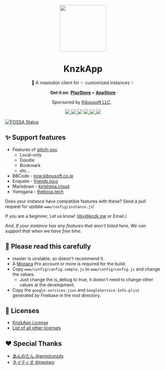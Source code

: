 <div align="center">
  <a href="https://knzkapp.nzws.me">
    <img src="https://user-images.githubusercontent.com/38746192/40487755-18d4ef0c-5fa0-11e8-9eae-f2d1ef936d72.png" width="150">
  </a>

  <h1 align="center">
    KnzkApp
  </h1>

  <p align="center">
    🐘 A mastodon client for ✨ customized instances ✨
  </p>

  <p align="center">
    <b>Get it on:</b>
    <a href="https://play.google.com/store/apps/details?id=net.knzkdev.app"><b>PlayStore</b></a>
    &bull;
    <a href="https://itunes.apple.com/jp/app/knzkapp/id1296825434"><b>AppStore</b></a>
  </p>

  <p align="center">
    Sponsored by <a href="http://kibousoft.co.jp/">Kibousoft LLC</a>.
  </p>

   <p align="center">
    <a href="http://makeapullrequest.com">
      <img src="https://cdn.rawgit.com/yuzulabo/45c2e5726eeaa96083d837f20a05dfc9/raw/67f43e6c156e1ec112cf217198f42549bdb32a0f/PRs-welcome.svg">
    </a>
    <a href="https://travis-ci.org/KnzkDev/KnzkApp">
      <img src="https://img.shields.io/travis/KnzkDev/KnzkApp.svg?style=for-the-badge">
    </a>
<a href="https://app.fossa.io/projects/git%2Bgithub.com%2FKnzkDev%2FKnzkApp?ref=badge_shield" alt="FOSSA Status"><img src="https://app.fossa.io/api/projects/git%2Bgithub.com%2FKnzkDev%2FKnzkApp.svg?type=shield"/></a>
    <a href="https://discord.gg/5teHfRK">
      <img src="https://cdn.rawgit.com/yuzulabo/45c2e5726eeaa96083d837f20a05dfc9/raw/67f43e6c156e1ec112cf217198f42549bdb32a0f/chat-on-discord.svg">
    </a>
    <a href="https://github.com/prettier/prettier">
      <img src="https://cdn.rawgit.com/yuzulabo/45c2e5726eeaa96083d837f20a05dfc9/raw/67f43e6c156e1ec112cf217198f42549bdb32a0f/code_style-prettier.svg">
    </a>
    <a href="https://github.com/KnzkDev/KnzkApp/blob/master/LICENSE.md">
      <img src="https://cdn.rawgit.com/yuzulabo/45c2e5726eeaa96083d837f20a05dfc9/raw/67f43e6c156e1ec112cf217198f42549bdb32a0f/license-knzkapp.svg">
    </a>
  </p>
</div>


[![FOSSA Status](https://app.fossa.io/api/projects/git%2Bgithub.com%2FKnzkDev%2FKnzkApp.svg?type=large)](https://app.fossa.io/projects/git%2Bgithub.com%2FKnzkDev%2FKnzkApp?ref=badge_large)

## ✨ Support features
- Features of [glitch-soc](https://github.com/glitch-soc/mastodon)
  - Local-only
  - Doodle
  - Bookmark
  - etc...
- BBCode - [now.kibousoft.co.jp](https://now.kibousoft.co.jp)
- Enquete - [friends.nico](https://friends.nico)
- Markdown - [kirishima.cloud](https://kirishima.cloud)
- Yomigana - [theboss.tech](https://theboss.tech)

Does your instance have compatible features with these?
Send a pull request for update `www/config/instance.js`!

If you are a beginner, Let us know! ([@y@knzk.me](https://knzk.me/@y) or Email.)

*And, If your instance has any features that aren't listed here, We can support that when we have free time.*

## 📢 Please read this carefully
- master is unstable, so doesn't recommend it.
- A [Monaca](https://monaca.io) Pro account or more is required for the build.
- Copy `www/config/config.sample.js` to `www/config/config.js` and change the values.
  - Just change the is_debug to true, it doesn't need to change other values at the development.
- Copy the `google-services.json` and `GoogleService-Info.plist` generated by Firebase in the root directory.

## 📜 Licenses
- [KnzkApp License](https://github.com/KnzkDev/KnzkApp/blob/master/LICENSE.md)
- [List of all other licenses](https://github.com/KnzkDev/KnzkApp/wiki/Licenses)

## ❤️ Special Thanks
- [あんのたん @annotunzdy](https://knzk.me/@annotunzdy)
- [ネイティオ @twotwo](https://knzk.me/@twotwo)